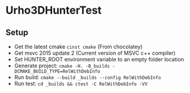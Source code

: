 # Urho3DHunterTest

## Setup
* Get the latest cmake `cinst cmake` (From chocolatey)
* Get msvc 2015 update 2 (Current version of MSVC c++ compiler)
* Set HUNTER_ROOT environment variable to an empty folder location
* Generate project: `cmake -H. -B_builds -DCMAKE_BUILD_TYPE=RelWithDebInfo`
* Run build: `cmake --build _builds --config RelWithDebInfo`
* Run test: `cd _builds && ctest -C RelWithDebInfo -VV`
